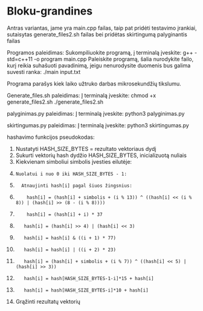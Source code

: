 # Bloku-grandines
Antras variantas, jame yra main.cpp failas, taip pat pridėti testavimo įrankiai, sutaisytas generate_files2.sh failas bei pridėtas skirtingumą palyginantis failas

Programos paleidimas:
Sukompiliuokite programą, į terminalą įveskite:
g++ -std=c++11 -o program main.cpp
Paleiskite programą, šalia nurodykite failo, kurį reikia suhašuoti pavadinimą, jeigu nenurodysite duomenis bus galima suvesti ranka:
./main input.txt

Programa parašys kiek laiko užtruko darbas mikrosekundžių tikslumu.


Generate_files.sh paleidimas:
Į terminalą įveskite:
chmod +x generate_files2.sh
./generate_files2.sh


palyginimas.py paleidimas:
Į terminalą įveskite:
python3 palyginimas.py

skirtingumas.py paleidimas:
Į terminalą įveskite:
python3 skirtingumas.py


hashavimo funkcijos pseudokodas:
1.   Nustatyti HASH_SIZE_BYTES = rezultato vektoriaus dydį
2.   Sukurti vektorių hash dydžio HASH_SIZE_BYTES, inicializuotą nuliais
3.   Kiekvienam simboliui simbolis įvesties eilutėje:
4.     Nuolatui i nuo 0 iki HASH_SIZE_BYTES - 1:
5.       Atnaujinti hash[i] pagal šiuos žingsnius:
6.         hash[i] = (hash[i] + simbolis + (i % 13)) ^ ((hash[i] << (i % 8)) | (hash[i] >> (8 - (i % 8))))
7.         hash[i] = (hash[i] + i) * 37
8.        hash[i] = (hash[i] >> 4) | (hash[i] << 3)
9.        hash[i] = hash[i] & ((i + 1) * 77)
10.        hash[i] = hash[i] | ((i + 2) * 23)
11.        hash[i] = (hash[i] + simbolis + (i % 7)) ^ ((hash[i] << 5) | (hash[i] >> 3))
12.        hash[i] = hash[HASH_SIZE_BYTES-1-i]*15 + hash[i]
13.        hash[i] = hash[HASH_SIZE_BYTES-i]*10 + hash[i]
14. Grąžinti rezultatų vektorių
